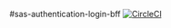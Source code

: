 #sas-authentication-login-bff 
[![CircleCI](https://circleci.com/gh/nubox-spa/sas-authentication-login-bff.svg?style=shield&circle-token=aa04990eefd3ad49c95662748c7b225faa86188f)](https://circleci.com/gh/nubox-spa/sas-authentication-login-bff)

